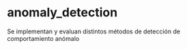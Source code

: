 # anomaly_detection

Se implementan y evaluan distintos métodos de detección de comportamiento anómalo